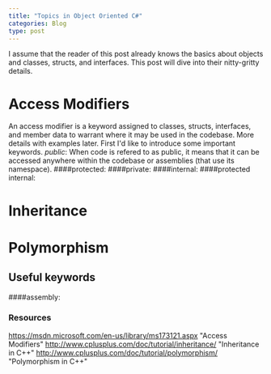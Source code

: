 ```yaml
---
title: "Topics in Object Oriented C#"
categories: Blog
type: post
---
```

I assume that the reader of this post already knows the basics about objects and classes, structs, and interfaces.
This post will dive into their nitty-gritty details.

# Access Modifiers
An access modifier is a keyword assigned to classes, structs, interfaces, and member data to warrant where it may be used in the codebase. More details with examples later. First I'd like to introduce some important keywords.
*public*: When code is refered to as public, it means that it can be accessed anywhere within the codebase or assemblies (that use its namespace).
####protected:
####private:
####internal: 
####protected internal:

# Inheritance

# Polymorphism

## Useful keywords
####assembly: 

### Resources
https://msdn.microsoft.com/en-us/library/ms173121.aspx "Access Modifiers"
http://www.cplusplus.com/doc/tutorial/inheritance/ "Inheritance in C++"
http://www.cplusplus.com/doc/tutorial/polymorphism/ "Polymorphism in C++"

